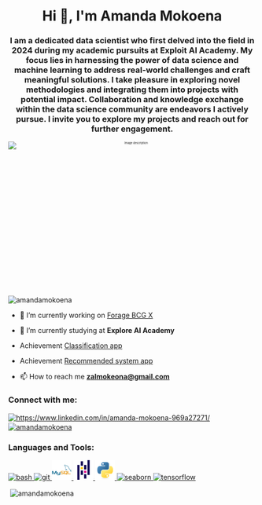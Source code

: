 
<h1 align="center">Hi 👋, I'm Amanda Mokoena</h1>
<h3 align="center">I am a dedicated data scientist who first delved into the field in 2024 during my academic pursuits at Exploit AI Academy. My focus lies in harnessing the power of data science and machine learning to address real-world challenges and craft meaningful solutions. I take pleasure in exploring novel methodologies and integrating them into projects with potential impact. Collaboration and knowledge exchange within the data science community are endeavors I actively pursue. I invite you to explore my projects and reach out for further engagement.</h3>

<div align="center" style="font-size: 40%; text-align: center; margin: 0 auto;">
    <img src="https://github.com/user-attachments/assets/16935c9f-ff08-4708-b088-ec7f515fb792" 
         style="display: block; margin-left: auto; margin-right: auto; width: 800px; height: 300px;" 
         alt="Image description" />
</div>

<p align="left"> <img src="https://komarev.com/ghpvc/?username=amandamokoena&label=Profile%20views&color=0e75b6&style=flat" alt="amandamokoena" /> </p>

- 🔭 I’m currently working on [Forage BCG X](https://www.theforage.com/simulations?careers=data)

- 🌱 I’m currently studying at **Explore AI Academy**

- Achievement [Classification app](https://app-classification-vdk9fsb5wabznmkayeexby.streamlit.app/)

- Achievement [Recommended system app](https://nkhubalale-recommendation-system-app-iz0vxz.streamlit.app/)

- 📫 How to reach me **zalmokeona@gmail.com**

<h3 align="left">Connect with me:</h3>
<p align="left">
<a href="https://linkedin.com/in/https://www.linkedin.com/in/amanda-mokoena-969a27271/" target="blank"><img align="center" src="https://raw.githubusercontent.com/rahuldkjain/github-profile-readme-generator/master/src/images/icons/Social/linked-in-alt.svg" alt="https://www.linkedin.com/in/amanda-mokoena-969a27271/" height="30" width="40" /></a>
<a href="https://kaggle.com/amandamokoena" target="blank"><img align="center" src="https://raw.githubusercontent.com/rahuldkjain/github-profile-readme-generator/master/src/images/icons/Social/kaggle.svg" alt="amandamokoena" height="30" width="40" /></a>
</p>

<h3 align="left">Languages and Tools:</h3>
<p align="left"> <a href="https://www.gnu.org/software/bash/" target="_blank" rel="noreferrer"> <img src="https://www.vectorlogo.zone/logos/gnu_bash/gnu_bash-icon.svg" alt="bash" width="40" height="40"/> </a> <a href="https://git-scm.com/" target="_blank" rel="noreferrer"> <img src="https://www.vectorlogo.zone/logos/git-scm/git-scm-icon.svg" alt="git" width="40" height="40"/> </a> <a href="https://www.mysql.com/" target="_blank" rel="noreferrer"> <img src="https://raw.githubusercontent.com/devicons/devicon/master/icons/mysql/mysql-original-wordmark.svg" alt="mysql" width="40" height="40"/> </a> <a href="https://pandas.pydata.org/" target="_blank" rel="noreferrer"> <img src="https://raw.githubusercontent.com/devicons/devicon/2ae2a900d2f041da66e950e4d48052658d850630/icons/pandas/pandas-original.svg" alt="pandas" width="40" height="40"/> </a> <a href="https://www.python.org" target="_blank" rel="noreferrer"> <img src="https://raw.githubusercontent.com/devicons/devicon/master/icons/python/python-original.svg" alt="python" width="40" height="40"/> </a> <a href="https://seaborn.pydata.org/" target="_blank" rel="noreferrer"> <img src="https://seaborn.pydata.org/_images/logo-mark-lightbg.svg" alt="seaborn" width="40" height="40"/> </a> <a href="https://www.tensorflow.org" target="_blank" rel="noreferrer"> <img src="https://www.vectorlogo.zone/logos/tensorflow/tensorflow-icon.svg" alt="tensorflow" width="40" height="40"/> </a> </p>

<p>&nbsp;<img align="center" src="https://github-readme-stats.vercel.app/api?username=amandamokoena&show_icons=true&locale=en" alt="amandamokoena" /></p>





<!--
**AmandaMokoena/AmandaMokoena** is a ✨ _special_ ✨ repository because its `README.md` (this file) appears on your GitHub profile.

Here are some ideas to get you started:

- 🔭 I’m currently working on ...
- 🌱 I’m currently learning ...
- 👯 I’m looking to collaborate on ...
- 🤔 I’m looking for help with ...
- 💬 Ask me about ...
- 📫 How to reach me: ...
- 😄 Pronouns: ...
- ⚡ Fun fact: ...
-->
